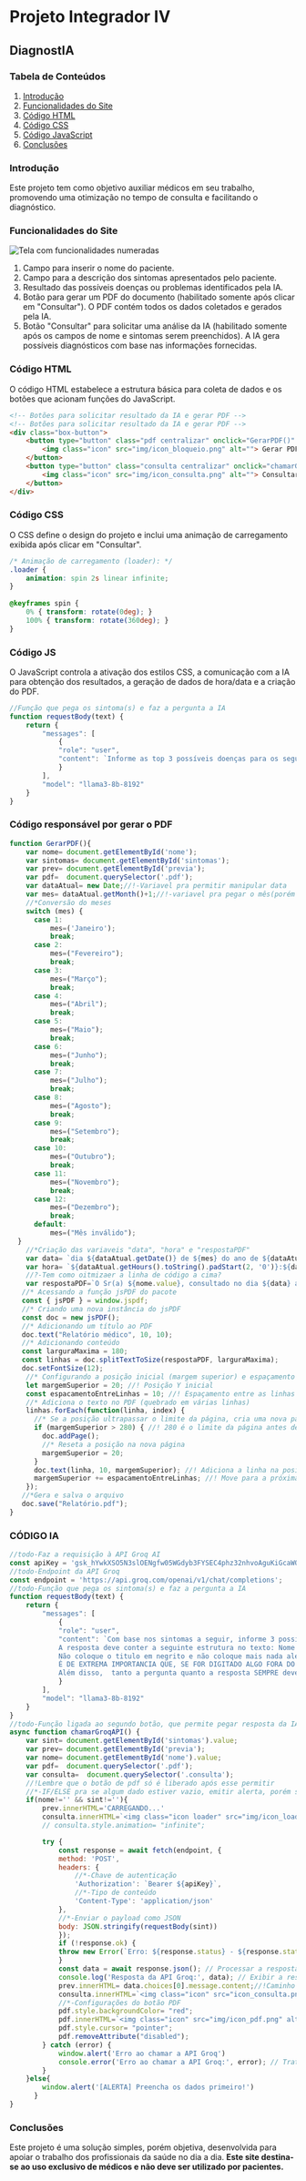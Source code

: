 # Projeto Integrador IV
## DiagnostIA

### Tabela de Conteúdos
1. [Introdução](#introdução)
2. [Funcionalidades do Site](#funcionalidades-do-site)
3. [Código HTML](#código-html)
4. [Código CSS](#código-css)
5. [Código JavaScript](#código-javascript)
6. [Conclusões](#conclusões)

### Introdução
Este projeto tem como objetivo auxiliar médicos em seu trabalho, promovendo uma otimização no tempo de consulta e facilitando o diagnóstico.

### Funcionalidades do Site
![Tela com funcionalidades numeradas](img/Tela.jpg)

1. Campo para inserir o nome do paciente.
2. Campo para a descrição dos sintomas apresentados pelo paciente.
3. Resultado das possíveis doenças ou problemas identificados pela IA.
4. Botão para gerar um PDF do documento (habilitado somente após clicar em "Consultar"). O PDF contém todos os dados coletados e gerados pela IA.
5. Botão "Consultar" para solicitar uma análise da IA (habilitado somente após os campos de nome e sintomas serem preenchidos). A IA gera possíveis diagnósticos com base nas informações fornecidas.

### Código HTML
O código HTML estabelece a estrutura básica para coleta de dados e os botões que acionam funções do JavaScript.

```html
<!-- Botões para solicitar resultado da IA e gerar PDF -->
<!-- Botões para solicitar resultado da IA e gerar PDF -->
<div class="box-button">
    <button type="button" class="pdf centralizar" onclick="GerarPDF()" disabled>
        <img class="icon" src="img/icon_bloqueio.png" alt=""> Gerar PDF
    </button>
    <button type="button" class="consulta centralizar" onclick="chamarGroqAPI()">
        <img class="icon" src="img/icon_consulta.png" alt=""> Consultar
    </button>
</div>
```
### Código CSS
O CSS define o design do projeto e inclui uma animação de carregamento exibida após clicar em "Consultar".
```css
/* Animação de carregamento (loader): */
.loader {
    animation: spin 2s linear infinite;
}
  
@keyframes spin {
    0% { transform: rotate(0deg); }
    100% { transform: rotate(360deg); }
}
```
### Código JS
O JavaScript controla a ativação dos estilos CSS, a comunicação com a IA para obtenção dos resultados, a geração de dados de hora/data e a criação do PDF.
```js
//Função que pega os sintoma(s) e faz a pergunta a IA
function requestBody(text) {
    return {
        "messages": [
            {
            "role": "user",
            "content": `Informe as top 3 possíveis doenças para os seguintes sintomas: ${text}, começe a resposta sempre com um 'Com base' e essa resposta tem que auxiliar o médico`
            }
        ],
        "model": "llama3-8b-8192"
    }
}
```
### Código responsável por gerar o PDF
```js
function GerarPDF(){
    var nome= document.getElementById('nome');
    var sintomas= document.getElementById('sintomas');
    var prev= document.getElementById('previa');
    var pdf=  document.querySelector('.pdf');
    var dataAtual= new Date;//!-Variavel pra permitir manipular data
    var mes= dataAtual.getMonth()+1;//!-variavel pra pegar o mês(porém em numero)
    //*Conversão do meses
    switch (mes) {
      case 1:
          mes=('Janeiro');
          break;
      case 2:
          mes=("Fevereiro");
          break;
      case 3:
          mes=("Março");
          break;
      case 4:
          mes=("Abril");
          break;
      case 5:
          mes=("Maio");
          break;
      case 6:
          mes=("Junho");
          break;
      case 7:
          mes=("Julho");
          break;
      case 8:
          mes=("Agosto");
          break;
      case 9:
          mes=("Setembro");
          break;
      case 10:
          mes=("Outubro");
          break;
      case 11:
          mes=("Novembro");
          break;
      case 12:
          mes=("Dezembro");
          break;
      default:
          mes=("Mês inválido");
  }
    //*Criação das variaveis "data", "hora" e "respostaPDF"
    var data= `dia ${dataAtual.getDate()} de ${mes} do ano de ${dataAtual.getFullYear()}`;
    var hora= `${dataAtual.getHours().toString().padStart(2, '0')}:${dataAtual.getMinutes().toString().padStart(2, '0')}`;//!-Tranformar hora e minuto em uma string e faz com que as mesmas sempre começem com 00
    //?-Tem como oitmizaer a linha de código a cima?
    var respostaPDF=`O Sr(a) ${nome.value}, consultado no dia ${data} as ${hora} horas, que apresenta os seguinte(s) sintoma(s): "${sintomas.value}". ${prev.value}`;//todo-Talvez adicionar em breve o cpf do paciente
   //* Acessando a função jsPDF do pacote
   const { jsPDF } = window.jspdf;
   //* Criando uma nova instância do jsPDF
   const doc = new jsPDF();
   //* Adicionando um título ao PDF
   doc.text("Relatório médico", 10, 10);
   //* Adicionando conteúdo
   const larguraMaxima = 180;
   const linhas = doc.splitTextToSize(respostaPDF, larguraMaxima);
   doc.setFontSize(12);
    //* Configurando a posição inicial (margem superior) e espaçamento
    let margemSuperior = 20; //! Posição Y inicial
    const espacamentoEntreLinhas = 10; //! Espaçamento entre as linhas
    //* Adiciona o texto no PDF (quebrado em várias linhas)
    linhas.forEach(function(linha, index) {
      //* Se a posição ultrapassar o limite da página, cria uma nova página
      if (margemSuperior > 280) { //! 280 é o limite da página antes de adicionar uma nova
        doc.addPage();
        //* Reseta a posição na nova página
        margemSuperior = 20;
      }
      doc.text(linha, 10, margemSuperior); //! Adiciona a linha na posição X=10, Y=margemSuperior
      margemSuperior += espacamentoEntreLinhas; //! Move para a próxima linha
    });
   //*Gera e salva o arquivo
   doc.save("Relatório.pdf");
}
```
### CÓDIGO IA
```js
//todo-Faz a requisição à API Groq AI
const apiKey = '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';//!Chave de acesso
//todo-Endpoint da API Groq
const endpoint = 'https://api.groq.com/openai/v1/chat/completions';
//todo-Função que pega os sintoma(s) e faz a pergunta a IA
function requestBody(text) {
    return {
        "messages": [
            {
            "role": "user",
            "content": `Com base nos sintomas a seguir, informe 3 possíveis doenças que um paciente pode estar: ${text}. 
            A resposta deve conter a seguinte estrutura no texto: Nome da doença, pula uma linha, palavra "Probabilidade", seguido da probabilidade de ser aquela doença, pula uma linha, uma informação breve sobre a doença e seguido com o possível tratamento ou cura. 
            Não coloque o titulo em negrito e não coloque mais nada além dessa estrutura que falei. 
            É DE EXTREMA IMPORTANCIA QUE, SE FOR DIGITADO ALGO FORA DO CONTEXTO MÉDICO, A RESPOSTA SER "Por favor, digite um sintoma para começarmos o diagnostico". 
            Além disso,  tanto a pergunta quanto a resposta SEMPRE devem ser em português e em hipotese nenhuma em inglês. Caso o sintoma seja digitado em inglês, solicite que seja escrito em português-BR.`
            }
        ],
        "model": "llama3-8b-8192"
    }
}
//todo-Função ligada ao segundo botão, que permite pegar resposta da IA e liberar botão de pdf
async function chamarGroqAPI() {
    var sint= document.getElementById('sintomas').value;
    var prev= document.getElementById('previa');
    var nome= document.getElementById('nome').value;
    var pdf=  document.querySelector('.pdf');
    var consulta=  document.querySelector('.consulta');
    //!Lembre que o botão de pdf só é liberado após esse permitir
    //*-IF/ELSE pra se algum dado estiver vazio, emitir alerta, porém se os mesmos estiverem preenchidos o programa roda normalmente   
    if(nome!='' && sint!=''){
        prev.innerHTML='CARREGANDO...'
        consulta.innerHTML=`<img class="icon loader" src="img/icon_loading.png" alt="">Loading...`
        // consulta.style.animation= "infinite";

        try {
            const response = await fetch(endpoint, {
            method: 'POST',
            headers: {
                //*-Chave de autenticação
                'Authorization': `Bearer ${apiKey}`, 
                //*-Tipo de conteúdo
                'Content-Type': 'application/json'  
            },
            //*-Enviar o payload como JSON
            body: JSON.stringify(requestBody(sint)) 
            });
            if (!response.ok) {
            throw new Error(`Erro: ${response.status} - ${response.statusText}`);
            }
            const data = await response.json(); // Processar a resposta
            console.log('Resposta da API Groq:', data); // Exibir a resposta no console
            prev.innerHTML= data.choices[0].message.content;//!Caminho
            consulta.innerHTML=`<img class="icon" src="icon_consulta.png" alt="">Consultar`
            //*-Configurações do botão PDF 
            pdf.style.backgroundColor= "red";
            pdf.innerHTML=`<img class="icon" src="img/icon_pdf.png" alt=""> Gerar PDF`
            pdf.style.cursor= "pointer";
            pdf.removeAttribute("disabled");
        } catch (error) {
            window.alert('Erro ao chamar a API Groq')
            console.error('Erro ao chamar a API Groq:', error); // Tratamento de erros
        }
    }else{
        window.alert('[ALERTA] Preencha os dados primeiro!')
      }
}

```
### Conclusões
Este projeto é uma solução simples, porém objetiva, desenvolvida para apoiar o trabalho dos profissionais da saúde no dia a dia. **Este site destina-se ao uso exclusivo de médicos e não deve ser utilizado por pacientes.**


